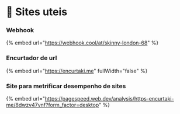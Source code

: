 # 🌟 Sites uteis

### Webhook

{% embed url="https://webhook.cool/at/skinny-london-68" %}

### Encurtador de url

{% embed url="https://encurtaki.me" fullWidth="false" %}

### Site para metrificar desempenho de sites

{% embed url="https://pagespeed.web.dev/analysis/https-encurtaki-me/8dwzv47vnf?form_factor=desktop" %}
